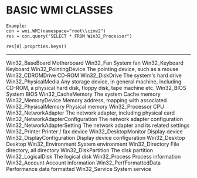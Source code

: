 # BASIC WMI CLASSES


```
Example:
con = wmi.WMI(namespace="root\\cimv2")
res = con.query("SELECT * FROM Win32_Processor")

res[0].proprties.keys()
```
                       

--------------------------------------------------------------------
Win32_BaseBoard
       Motherboard
Win32_Fan
	System fan
Win32_Keyboard
	Keyboard
Win32_PointingDevice
	The pointing device, such as a mouse
Win32_CDROMDrive
	CD-ROM
Win32_DiskDrive
	The system's hard drive
Win32_PhysicalMedia
	Any storage device, in general machine, including CD-ROM, a physical hard disk, floppy disk, tape machine etc.
Win32_BIOS
	System BIOS
Win32_CacheMemory
	The system Cache memory
Win32_MemoryDevice
	Memory address, mapping with associated
Win32_PhysicalMemory
	Physical memory
Win32_Processor
	CPU
Win32_NetworkAdapter
	The network adapter, including physical card
Win32_NetworkAdapterConfiguration
	The network adapter configuration
Win32_NetworkAdapterSetting
	The network adapter and its related settings
Win32_Printer
	Printer / fax device
Win32_DesktopMonitor
	Display device
Win32_DisplayConfiguration
	Display device configuration
Win32_Desktop
	Desktop
Win32_Environment
	System environment
Win32_Directory
	File directory, all directory
Win32_DiskPartition
	The disk partition
Win32_LogicalDisk
	The logical disk
Win32_Process
	Process information
Win32_Account
	Account information
Win32_PerfFormattedData
	Performance data formatted
Win32_Service
	System service